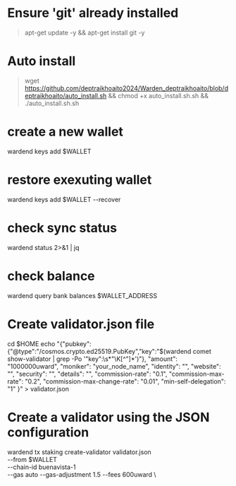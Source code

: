 # Ensure 'git' already installed
> apt-get update -y && apt-get install git -y
# Auto install
> wget https://github.com/deptraikhoaito2024/Warden_deptraikhoaito/blob/deptraikhoaito/auto_install.sh && chmod +x auto_install.sh.sh && ./auto_install.sh.sh
# create a new wallet
wardend keys add $WALLET

# restore exexuting wallet
wardend keys add $WALLET --recover

# check sync status
wardend status 2>&1 | jq 

# check balance
wardend query bank balances $WALLET_ADDRESS 


# Create validator.json file
cd $HOME
echo "{\"pubkey\":{\"@type\":\"/cosmos.crypto.ed25519.PubKey\",\"key\":\"$(wardend comet show-validator | grep -Po '\"key\":\s*\"\K[^"]*')\"},
    \"amount\": \"1000000uward\",
    \"moniker\": \"your_node_name\",
    \"identity\": \"\",
    \"website\": \"\",
    \"security\": \"\",
    \"details\": \"\",
    \"commission-rate\": \"0.1\",
    \"commission-max-rate\": \"0.2\",
    \"commission-max-change-rate\": \"0.01\",
    \"min-self-delegation\": \"1\"
}" > validator.json
# Create a validator using the JSON configuration
wardend tx staking create-validator validator.json \
    --from $WALLET \
    --chain-id buenavista-1 \
	--gas auto --gas-adjustment 1.5 --fees 600uward \
